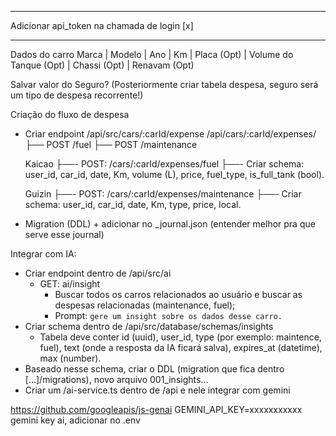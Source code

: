 -----------
Adicionar api_token na chamada de login [x]

----------
Dados do carro
Marca | Modelo | Ano | Km | Placa (Opt) | Volume do Tanque (Opt) | Chassi (Opt) | Renavam (Opt)

Salvar valor do Seguro? (Posteriormente criar tabela despesa, seguro será um tipo de despesa recorrente!)


Criação do fluxo de despesa
- Criar endpoint /api/src/cars/:carId/expense
    /api/cars/:carId/expenses/
    ├── POST /fuel
    ├── POST /maintenance

    Kaicao
    ├──- POST: /cars/:carId/expenses/fuel
    ├──- Criar schema: user_id, car_id, date, Km, volume (L), price, fuel_type, is_full_tank (bool).

    Guizin
    ├──- POST: /cars/:carId/expenses/maintenance
    ├──- Criar schema: user_id, car_id, date, Km, type, price, local.

- Migration (DDL) + adicionar no _journal.json (entender melhor pra que serve esse journal)


Integrar com IA:
- Criar endpoint dentro de /api/src/ai
    - GET: ai/insight
        - Buscar todos os carros relacionados ao usuário e buscar as despesas relacionadas (maintenance, fuel);
        - Prompt: `gere um insight sobre os dados desse carro.` 
- Criar schema dentro de /api/src/database/schemas/insights
    - Tabela deve conter id (uuid), user_id, type (por exemplo: maintence, fuel), text (onde a resposta da IA ficará salva), expires_at (datetime), max (number).
- Baseado nesse schema, criar o DDL (migration que fica dentro [...]/migrations), novo arquivo 001_insights...
- Criar um /ai-service.ts dentro de /api e nele integrar com gemini

https://github.com/googleapis/js-genai
GEMINI_API_KEY=xxxxxxxxxxx
gemini key ai, adicionar no .env
